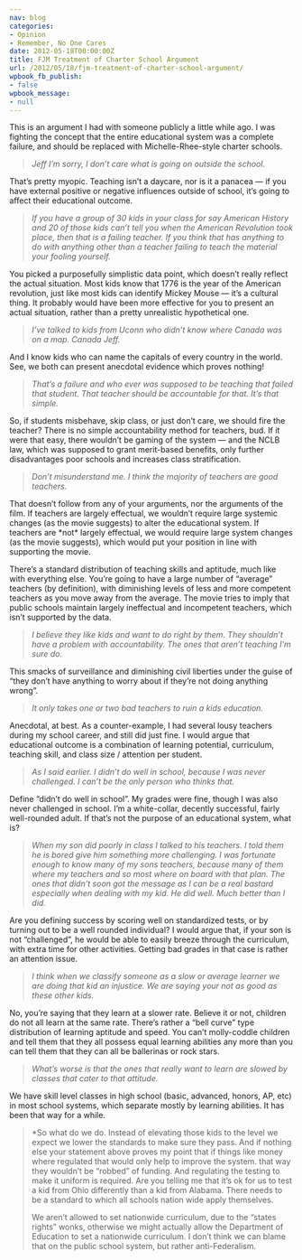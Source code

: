 ```yaml
---
nav: blog
categories:
- Opinion
- Remember, No One Cares
date: 2012-05-18T00:00:00Z
title: FJM Treatment of Charter School Argument
url: /2012/05/18/fjm-treatment-of-charter-school-argument/
wpbook_fb_publish:
- false
wpbook_message:
- null
---
```


This is an argument I had with someone publicly a little while ago. I was fighting the concept that the entire educational system was a complete failure, and should be replaced with Michelle-Rhee-style charter schools.

> *Jeff I’m sorry, I don’t care what is going on outside the school.*

That’s pretty myopic. Teaching isn’t a daycare, nor is it a panacea — if you have external positive or negative influences outside of school, it’s going to affect their educational outcome.

> *If you have a group of 30 kids in your class for say American History and 20 of those kids can’t tell you when the American Revolution took place, then that is a failing teacher. If you think that has anything to do with anything other than a teacher failing to teach the material your fooling yourself.*

You picked a purposefully simplistic data point, which doesn’t really reflect the actual situation. Most kids know that 1776 is the year of the American revolution, just like most kids can identify Mickey Mouse — it’s a cultural thing. It probably would have been more effective for you to present an actual situation, rather than a pretty unrealistic hypothetical one.

> *I’ve talked to kids from Uconn who didn’t know where Canada was on a map. Canada Jeff.*

And I know kids who can name the capitals of every country in the world. See, we both can present anecdotal evidence which proves nothing!

> *That’s a failure and who ever was supposed to be teaching that failed that student. That teacher should be accountable for that. It’s that simple.*

So, if students misbehave, skip class, or just don’t care, we should fire the teacher? There is no simple accountability method for teachers, bud. If it were that easy, there wouldn’t be gaming of the system — and the NCLB law, which was supposed to grant merit-based benefits, only further disadvantages poor schools and increases class stratification.

> *Don’t misunderstand me. I think the majority of teachers are good teachers.*

That doesn’t follow from any of your arguments, nor the arguments of the film. If teachers are largely effectual, we wouldn’t require large systemic changes (as the movie suggests) to alter the educational system. If teachers are \*not\* largely effectual, we would require large system changes (as the movie suggests), which would put your position in line with supporting the movie.

There’s a standard distribution of teaching skills and aptitude, much like with everything else. You’re going to have a large number of “average” teachers (by definition), with diminishing levels of less and more competent teachers as you move away from the average. The movie tries to imply that public schools maintain largely ineffectual and incompetent teachers, which isn’t supported by the data.

> *I believe they like kids and want to do right by them. They shouldn’t have a problem with accountability. The ones that aren’t teaching I’m sure do.*

This smacks of surveillance and diminishing civil liberties under the guise of “they don’t have anything to worry about if they’re not doing anything wrong”.

> *It only takes one or two bad teachers to ruin a kids education.*

Anecdotal, at best. As a counter-example, I had several lousy teachers during my school career, and still did just fine. I would argue that educational outcome is a combination of learning potential, curriculum, teaching skill, and class size / attention per student.

> *As I said earlier. I didn’t do well in school, because I was never challenged. I can’t be the only person who thinks that.*

Define “didn’t do well in school”. My grades were fine, though I was also never challenged in school. I’m a white-collar, decently successful, fairly well-rounded adult. If that’s not the purpose of an educational system, what is?

> *When my son did poorly in class I talked to his teachers. I told them he is bored give him something more challenging. I was fortunate enough to know many of my sons teachers, because many of them where my teachers and so most where on board with that plan. The ones that didn’t soon got the message as I can be a real bastard especially when dealing with my kid. He did well. Much better than I did.*

Are you defining success by scoring well on standardized tests, or by turning out to be a well rounded individual? I would argue that, if your son is not “challenged”, he would be able to easily breeze through the curriculum, with extra time for other activities. Getting bad grades in that case is rather an attention issue.

> *I think when we classify someone as a slow or average learner we are doing that kid an injustice. We are saying your not as good as these other kids.*

No, you’re saying that they learn at a slower rate. Believe it or not, children do not all learn at the same rate. There’s rather a “bell curve” type distribution of learning aptitude and speed. You can’t molly-coddle children and tell them that they all possess equal learning abilities any more than you can tell them that they can all be ballerinas or rock stars.

> *What’s worse is that the ones that really want to learn are slowed by classes that cater to that attitude.*

We have skill level classes in high school (basic, advanced, honors, AP, etc) in most school systems, which separate mostly by learning abilities. It has been that way for a while.

> *So what do we do. Instead of elevating those kids to the level we expect we lower the standards to make sure they pass. 
> And if nothing else your statement above proves my point that if things like money where regulated that would only help to improve the system. that way they wouldn’t be “robbed” of funding. And regulating the testing to make it uniform is required. Are you telling me that it’s ok for us to test a kid from Ohio differently than a kid from Alabama. There needs to be a standard to which all schools nation wide apply themselves. 
> 
> We aren’t allowed to set nationwide curriculum, due to the “states rights” wonks, otherwise we might actually allow the Department of Education to set a nationwide curriculum. I don’t think we can blame that on the public school system, but rather anti-Federalism.
